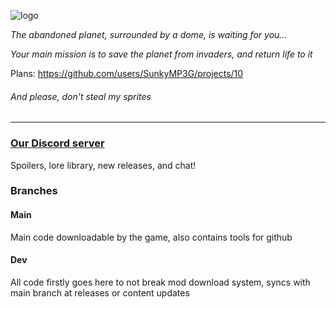 ![logo](https://github.com/SunkyMP3G/NetroniumMod/assets/125795960/6f526f56-470f-4489-a48d-d740d34aaeda)

*The abandoned planet, surrounded by a dome, is waiting for you...*

*Your main mission is to save the planet from invaders, and return life to it*

Plans: https://github.com/users/SunkyMP3G/projects/10

###### And please, don't steal my sprites

---

### [Our Discord server](https://discord.com/invite/nbK62FGEMu)
Spoilers, lore library, new releases, and chat!

### Branches
#### Main
Main code downloadable by the game, also contains tools for github

#### Dev
All code firstly goes here to not break mod download system, syncs with main branch at releases or content updates
